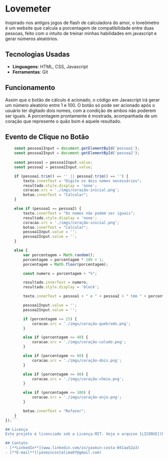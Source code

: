 # Lovemeter
Inspirado nos antigos jogos de flash de calculadora do amor, o loveômetro é um website que calcula a porcentagem de compatibilidade entre duas pessoas, feito com o intuito de treinar minhas habilidades em javascript e gerar números aleatórios.

## Tecnologias Usadas
- **Linguagens**: HTML, CSS, Javascript
- **Ferramentas**: Git

## Funcionamento
Assim que o botão de cálculo é acionado, o código em Javascript irá gerar um número aleatório entre 1 e 100. O botão só pode ser acionado após o usuário ter digitado dois nomes, com a condição de ambos não poderem ser iguais. A porcentagem prontamente é mostrada, acompanhada de um coração que represente o quão bom é aquele resultado.

## Evento de Clique no Botão

```javascript botao.addEventListener('click', ()=>{
    const pessoa1Input = document.getElementById('pessoa1');
    const pessoa2Input = document.getElementById('pessoa2');
    
    const pessoa1 = pessoa1Input.value;
    const pessoa2 = pessoa2Input.value;

    if (pessoa1.trim() == '' || pessoa2.trim() == '') {
        texto.innerText = "Digite os dois nomes necessários";
        resultado.style.display = 'none';
        coracao.src = './imgs/coração-inicial.png';
        botao.innerText = "Calcular";
    }

    else if (pessoa1 == pessoa2) {
        texto.innerText = "Os nomes não podem ser iguais";
        resultado.style.display = 'none';
        coracao.src = './imgs/coração-inicial.png';
        botao.innerText = "Calcular";
        pessoa1Input.value = '';
        pessoa2Input.value = '';
    }

    else {
        var porcentagem = Math.random();
        porcentagem = porcentagem * 100 + 1;
        porcentagem = Math.floor(porcentagem);

        const numero = porcentagem + "%";

        resultado.innerText = numero;
        resultado.style.display = 'block';

        texto.innerText = pessoa1 + " e " + pessoa2 + " têm " + porcentagem + "% de compatibilidade";

        pessoa1Input.value = '';
        pessoa2Input.value = '';

        if (porcentagem <= 25) {
            coracao.src = './imgs/coração-quebrado.png';
        }

        else if (porcentagem <= 40) {
            coracao.src = './imgs/coração-colado.png';
        }

        else if (porcentagem <= 60) {
            coracao.src = './imgs/coração-dois.png';
        }

        else if (porcentagem <= 80) {
            coracao.src = './imgs/coração-cheio.png';
        }

        else if (porcentagem <= 100) {
            coracao.src = './imgs/coração-anjo.png';
        }

        botao.innerText = "Refazer";
    }
});```

## Licença
Este projeto é licenciado sob a Licença MIT. Veja o arquivo [LICENSE](https://github.com/mincostta/lovemeter/blob/main/LICENSE) para mais detalhes.

## Contato
- [**LinkedIn**](www.linkedin.com/in/yasmin-costa-041aa52a3)
- [**E-mail**](yasmincostalima07@gmail.com)

